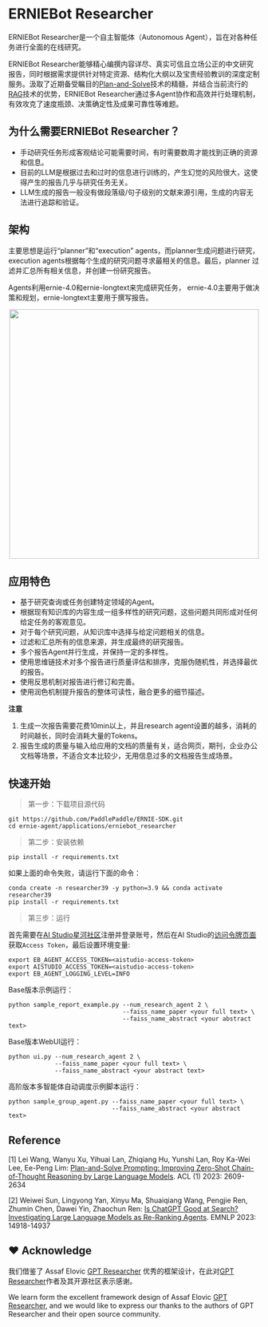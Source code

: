 # ERNIEBot Researcher 

ERNIEBot Researcher是一个自主智能体（Autonomous Agent），旨在对各种任务进行全面的在线研究。

ERNIEBot Researcher能够精心编撰内容详尽、真实可信且立场公正的中文研究报告，同时根据需求提供针对特定资源、结构化大纲以及宝贵经验教训的深度定制服务。汲取了近期备受瞩目的[Plan-and-Solve](https://arxiv.org/abs/2305.04091)技术的精髓，并结合当前流行的[RAG](https://arxiv.org/abs/2005.11401)技术的优势，ERNIEBot Researcher通过多Agent协作和高效并行处理机制，有效攻克了速度瓶颈、决策确定性及成果可靠性等难题。

## 为什么需要ERNIEBot Researcher？

+ 手动研究任务形成客观结论可能需要时间，有时需要数周才能找到正确的资源和信息。
+ 目前的LLM是根据过去和过时的信息进行训练的，产生幻觉的风险很大，这使得产生的报告几乎与研究任务无关。
+ LLM生成的报告一般没有做段落级/句子级别的文献来源引用，生成的内容无法进行追踪和验证。

## 架构

主要思想是运行“planner”和“execution” agents，而planner生成问题进行研究，execution agents根据每个生成的研究问题寻求最相关的信息。最后，planner 过滤并汇总所有相关信息，并创建一份研究报告。

Agents利用ernie-4.0和ernie-longtext来完成研究任务， ernie-4.0主要用于做决策和规划，ernie-longtext主要用于撰写报告。


<div align="center">
    <img src="https://github.com/PaddlePaddle/ERNIE-Bot-SDK/assets/12107462/12b43239-6166-4c66-a260-33ab795901d7" width="500px">
</div>

## 应用特色

+ 基于研究查询或任务创建特定领域的Agent。
+ 根据现有知识库的内容生成一组多样性的研究问题，这些问题共同形成对任何给定任务的客观意见。
+ 对于每个研究问题，从知识库中选择与给定问题相关的信息。
+ 过滤和汇总所有的信息来源，并生成最终的研究报告。
+ 多个报告Agent并行生成，并保持一定的多样性。
+ 使用思维链技术对多个报告进行质量评估和排序，克服伪随机性，并选择最优的报告。
+ 使用反思机制对报告进行修订和完善。
+ 使用润色机制提升报告的整体可读性，融合更多的细节描述。

**注意** 
1. 生成一次报告需要花费10min以上，并且research agent设置的越多，消耗的时间越长，同时会消耗大量的Tokens。
2. 报告生成的质量与输入给应用的文档的质量有关，适合网页，期刊，企业办公文档等场景，不适合文本比较少，无用信息过多的文档报告生成场景。

## 快速开始

> 第一步：下载项目源代码

```
git https://github.com/PaddlePaddle/ERNIE-SDK.git
cd ernie-agent/applications/erniebot_researcher
```

> 第二步：安装依赖

```
pip install -r requirements.txt
```
如果上面的命令失败，请运行下面的命令：

```
conda create -n researcher39 -y python=3.9 && conda activate researcher39
pip install -r requirements.txt
```

> 第三步：运行

首先需要在[AI Studio星河社区](https://aistudio.baidu.com/index)注册并登录账号，然后在AI Studio的[访问令牌页面](https://aistudio.baidu.com/index/accessToken)获取`Access Token`，最后设置环境变量:

```
export EB_AGENT_ACCESS_TOKEN=<aistudio-access-token>
export AISTUDIO_ACCESS_TOKEN=<aistudio-access-token>
export EB_AGENT_LOGGING_LEVEL=INFO
```

Base版本示例运行：

```
python sample_report_example.py --num_research_agent 2 \
                                --faiss_name_paper <your full text> \
                                --faiss_name_abstract <your abstract text> 
```

Base版本WebUI运行：

```
python ui.py --num_research_agent 2 \
             --faiss_name_paper <your full text> \
             --faiss_name_abstract <your abstract text> 
```

高阶版本多智能体自动调度示例脚本运行：

```
python sample_group_agent.py --faiss_name_paper <your full text> \
                             --faiss_name_abstract <your abstract text> 
```

## Reference

[1] Lei Wang, Wanyu Xu, Yihuai Lan, Zhiqiang Hu, Yunshi Lan, Roy Ka-Wei Lee, Ee-Peng Lim:
[Plan-and-Solve Prompting: Improving Zero-Shot Chain-of-Thought Reasoning by Large Language Models](https://arxiv.org/abs/2305.04091). ACL (1) 2023: 2609-2634

[2] Weiwei Sun, Lingyong Yan, Xinyu Ma, Shuaiqiang Wang, Pengjie Ren, Zhumin Chen, Dawei Yin, Zhaochun Ren:
[Is ChatGPT Good at Search? Investigating Large Language Models as Re-Ranking Agents](https://arxiv.org/abs/2304.09542). EMNLP 2023: 14918-14937


## :heart: Acknowledge
我们借鉴了 Assaf Elovic [GPT Researcher](https://github.com/assafelovic/gpt-researcher) 优秀的框架设计，在此对[GPT Researcher](https://github.com/assafelovic/gpt-researcher)作者及其开源社区表示感谢。

We learn form the excellent framework design of Assaf Elovic [GPT Researcher](https://github.com/assafelovic/gpt-researcher), and we would like to express our thanks to the authors of GPT Researcher and their open source community.
